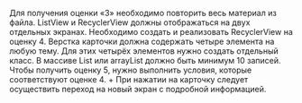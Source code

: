 Для получения оценки «3» необходимо повторить весь материал из файла. ListView и RecyclerView должны отображаться на двух отдельных экранах.
Необходимо создать и реализовать RecyclerView на оценку 4. Верстка карточки должна содержать четыре элемента на любую тему. Для этих четырёх элементов нужно создать отдельный класс. В массиве List или arrayList должно быть минимум 10 записей.
Чтобы получить оценку 5, нужно выполнить условия, которые соответствуют оценке 4. + При нажатии на карточку следует осуществить переход на новый экран с подробной информацией.
